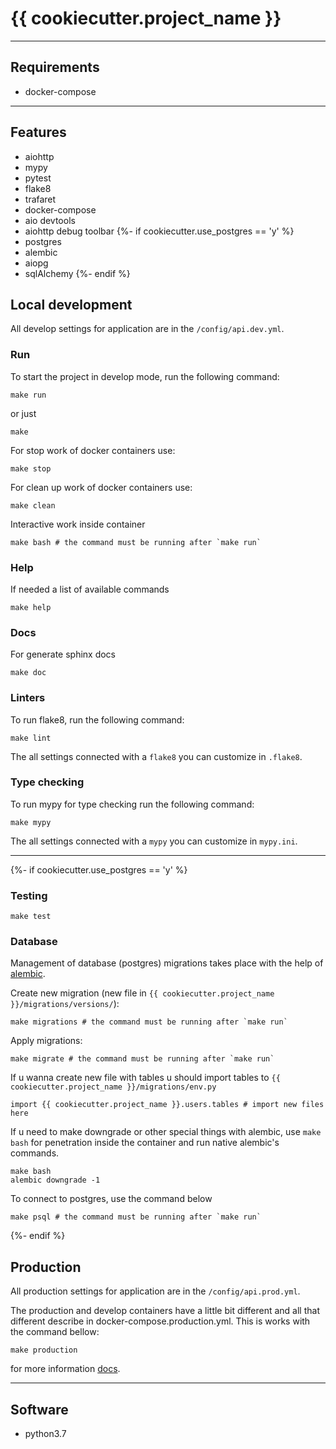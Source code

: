 # {{ cookiecutter.project_name }}

___

## Requirements
- docker-compose

___

## Features

- aiohttp
- mypy
- pytest
- flake8
- trafaret
- docker-compose
- aio devtools
- aiohttp debug toolbar
{%- if cookiecutter.use_postgres == 'y' %}
- postgres
- alembic
- aiopg
- sqlAlchemy
{%- endif %}


## Local development
All develop settings for application are in the `/config/api.dev.yml`.

### Run
To start the project in develop mode, run the following command:

```
make run
```

or just

```
make
```

For stop work of docker containers use:

```
make stop
```

For clean up work of docker containers use:

```
make clean
```

Interactive work inside container

```
make bash # the command must be running after `make run` 
```

### Help

If needed a list of available commands
```
make help
```

### Docs

For generate sphinx docs
```
make doc
```

### Linters
To run flake8, run the following command:

```
make lint
```

The all settings connected with a `flake8` you can customize in `.flake8`.

### Type checking
To run mypy for type checking run the following command:

```
make mypy
```

The all settings connected with a `mypy` you can customize in `mypy.ini`.
___

{%- if cookiecutter.use_postgres == 'y' %}

### Testing
```
make test
```

### Database
Management of database (postgres) migrations takes place with the help of [alembic](http://alembic.zzzcomputing.com/en/latest/).

Create new migration (new file in `{{ cookiecutter.project_name }}/migrations/versions/`):

```
make migrations # the command must be running after `make run` 
```

Apply migrations:

```
make migrate # the command must be running after `make run` 
```

If u wanna create new file with tables u should import tables to `{{ cookiecutter.project_name }}/migrations/env.py`

```
import {{ cookiecutter.project_name }}.users.tables # import new files here
```

If u need to make downgrade or other special things with alembic, use `make bash`
for penetration inside the container and run native alembic's commands.

```
make bash
alembic downgrade -1
```

To connect to postgres, use the command below

```
make psql # the command must be running after `make run` 
```
{%- endif %}

## Production
All production settings for application are in the `/config/api.prod.yml`.

The production and develop containers have a little bit different and all that different describe in docker-compose.production.yml. This  is works with the command bellow:

```
make production
```

for more information [docs](https://docs.docker.com/compose/reference/overview/).
___

## Software

- python3.7

